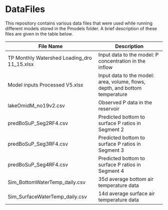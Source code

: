 <h1 align = "left"> DataFiles </h1>

This repository contains various data files that were used while running different models stored in the Pmodels folder. A brief description of these files are given in the table below.

|File Name|Description|
|-------------|-----------------------------------|
|TP Monthly Watershed Loading_dro 11_15.xlsx| Input data to the model: P concentration in the inflow|
|Model inputs Processed V5.xlsx| Input data to the model: area, volume, flows, depth, and bottom temperature|
|lakeOmidM_no19v2.csv| Observed P data in the reservoir|
|predBoSuP_Seg2RF4.csv| Predicted bottom to surface P ratios in Segment 2|
|predBoSuP_Seg3RF4.csv| Predicted bottom to surface P ratios in Segment 3|
|predBoSuP_Seg4RF4.csv| Predicted bottom to surface P ratios in Segment 4|
|Sim_BottomWaterTemp_daily.csv| 35d average bottom air temperature data|
|Sim_SurfaceWaterTemp_daily.csv| 14d average surface air temperature data|
